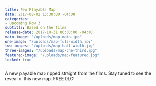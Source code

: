 ```yaml
---
title: New Playable Map
date: 2017-08-02 16:30:00 -04:00
categories:
- Upcoming Row 3
subtitle: Based on the films
release-date: 2017-10-31 00:00:00 -04:00
main-image: "/uploads/map-main.jpg"
one-image: "/uploads/map-full-width.jpg"
two-images: "/uploads/map-half-width.jpg"
three-images: "/uploads/map-one-third.jpg"
featured-image: "/uploads/map-featured.jpg"
locked: true
---
```


A new playable map ripped straight from the films. Stay tuned to see the reveal of this new map. FREE DLC!